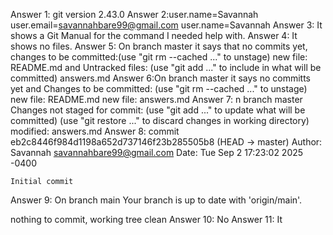 Answer 1: git version 2.43.0
Answer 2:user.name=Savannah
user.email=savannahbare99@gmail.com
user.name=Savannah
Answer 3: It shows a Git Manual for the command I needed help with.
Answer 4: It shows no files.
Answer 5: On branch master it says that no commits yet, changes to be committed:(use "git rm --cached <file>..." to unstage)
	new file:   README.md
and Untracked files:
  (use "git add <file>..." to include in what will be committed)
	answers.md
Answer 6:On branch master it says no committs yet and Changes to be committed:
  (use "git rm --cached <file>..." to unstage)
	new file:   README.md
	new file:   answers.md
Answer 7: n branch master
Changes not staged for commit:
  (use "git add <file>..." to update what will be committed)
  (use "git restore <file>..." to discard changes in working directory)
	modified:   answers.md
Answer 8: commit eb2c8446f984d1198a652d737146f23b285505b8 (HEAD -> master)
Author: Savannah <savannahbare99@gmail.com>
Date:   Tue Sep 2 17:23:02 2025 -0400

    Initial commit
Answer 9: On branch main
Your branch is up to date with 'origin/main'.

nothing to commit, working tree clean
Answer 10: No
Answer 11: It 